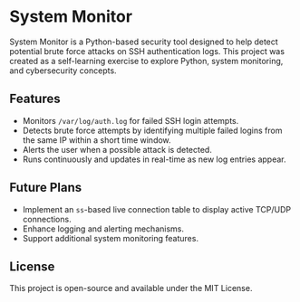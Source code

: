 # System Monitor

System Monitor is a Python-based security tool designed to help detect potential brute force attacks on SSH authentication logs. This project was created as a self-learning exercise to explore Python, system monitoring, and cybersecurity concepts.

## Features
- Monitors `/var/log/auth.log` for failed SSH login attempts.
- Detects brute force attempts by identifying multiple failed logins from the same IP within a short time window.
- Alerts the user when a possible attack is detected.
- Runs continuously and updates in real-time as new log entries appear.

## Future Plans
- Implement an `ss`-based live connection table to display active TCP/UDP connections.
- Enhance logging and alerting mechanisms.
- Support additional system monitoring features.

## License
This project is open-source and available under the MIT License.